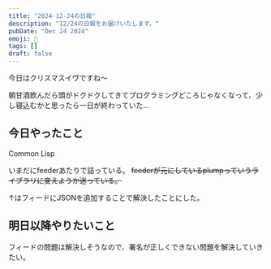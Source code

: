 ```yaml
---
title: "2024-12-24の日報"
description: "12/24の日報をお届けいたします。"
pubDate: "Dec 24 2024"
emoji: 🦊
tags: []
draft: false
---
```


今日はクリスマスイヴですね〜

朝甘酒飲んだら頭がドクドクしてきてプログラミングどころじゃなくなって、少し寝込むかと思ったら一日が終わっていた...

## 今日やったこと

Common Lisp

いまだにfeederあたりで詰っている。
~~feederが元にしているplumpっていうライブラリに変えようか迷っている。~~

↑はフィードにJSONを追加することで解決したことにした。

## 明日以降やりたいこと

フィードの問題は解決しそうなので、署名が正しくできない問題を解決していきたい。
